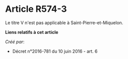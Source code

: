 # Article R574-3

Le titre V n'est pas applicable à Saint-Pierre-et-Miquelon.

**Liens relatifs à cet article**

_Créé par_:

  - Décret n°2016-781 du 10 juin 2016 - art. 6
